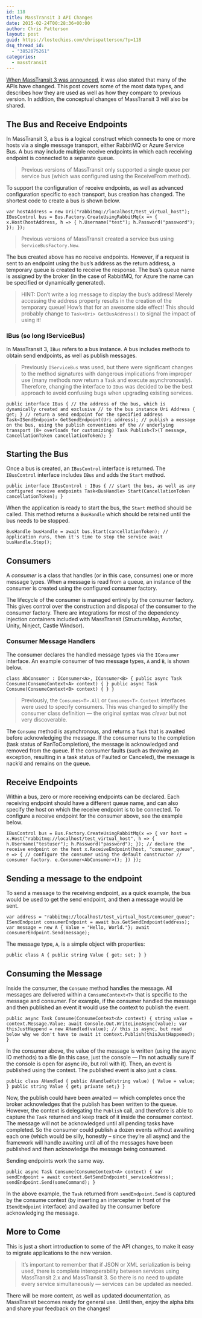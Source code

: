 ```yaml
---
id: 118
title: MassTransit 3 API Changes
date: 2015-02-24T00:28:36+00:00
author: Chris Patterson
layout: post
guid: https://lostechies.com/chrispatterson/?p=118
dsq_thread_id:
  - "3852075261"
categories:
  - masstransit
---
```

[When MassTransit 3 was announced](http://blog.phatboyg.com/2014/11/30/masstransit/), it was also stated that many of the APIs have changed. This post covers some of the most data types, and describes how they are used as well as how they compare to previous version. In addition, the conceptual changes of MassTransit 3 will also be shared.

## The Bus and Receive Endpoints

In MassTransit 3, a bus is a logical construct which connects to one or more hosts via a single message transport, either RabbitMQ or Azure Service Bus. A bus may include multiple receive endpoints in which each receiving endpoint is connected to a separate queue.

> Previous versions of MassTransit only supported a single queue per service bus (which was configured using the ReceiveFrom method).

To support the configuration of receive endpoints, as well as advanced configuration specific to each transport, bus creation has changed. The shortest code to create a bus is shown below.

    var hostAddress = new Uri("rabbitmq://localhost/test_virtual_host"); IBusControl bus = Bus.Factory.CreateUsingRabbitMq(x => { x.Host(hostAddress, h => { h.Username("test"); h.Password("password"); }); }); 

> Previous versions of MassTransit created a service bus using `ServiceBusFactory.New`.

The bus created above has no receive endpoints. However, if a request is sent to an endpoint using the bus&#8217;s address as the return address, a temporary queue is created to receive the response. The bus&#8217;s queue name is assigned by the broker (in the case of RabbitMQ, for Azure the name can be specified or dynamically generated).

> HINT: Don&#8217;t write a log message to display the bus&#8217;s address! Merely accessing the address property results in the creation of the temporary queue! How&#8217;s that for an awesome side effect! This should probably change to `Task<Uri> GetBusAddress()` to signal the impact of using it!

### IBus (so long IServiceBus)

In MassTransit 3, `IBus` refers to a bus instance. A bus includes methods to obtain send endpoints, as well as publish messages.

> Previously `IServiceBus` was used, but there were significant changes to the method signatures with dangerous implications from improper use (many methods now return a `Task` and execute asynchronously). Therefore, changing the interface to `IBus` was decided to be the best approach to avoid confusing bugs when upgrading existing services.

    public interface IBus { // the address of the bus, which is dynamically created and exclusive // to the bus instance Uri Address { get; } // return a send endpoint for the specified address Task<ISendEndpoint> GetSendEndpoint(Uri address); // publish a message on the bus, using the publish conventions of the // underlying transport (8+ overloads for customizing) Task Publish<T>(T message, CancellationToken cancellationToken); } 

## Starting the Bus

Once a bus is created, an `IBusControl` interface is returned. The `IBusControl` interface includes `IBus` and adds the `Start` method.

    public interface IBusControl : IBus { // start the bus, as well as any configured receive endpoints Task<BusHandle> Start(CancellationToken cancellationToken); } 

When the application is ready to start the bus, the `Start` method should be called. This method returns a `BusHandle` which should be retained until the bus needs to be stopped.

    BusHandle busHandle = await bus.Start(cancellationToken); // application runs, then it's time to stop the service await busHandle.Stop(); 

## Consumers

A _consumer_ is a class that handles (or in this case, consumes) one or more message types. When a message is read from a queue, an instance of the consumer is created using the configured consumer factory.

The lifecycle of the consumer is managed entirely by the consumer factory. This gives control over the construction and disposal of the consumer to the consumer factory. There are integrations for most of the dependency injection containers included with MassTransit (StructureMap, Autofac, Unity, Ninject, Castle Windsor).

### Consumer Message Handlers

The consumer declares the handled message types via the `IConsumer` interface. An example consumer of two message types, `A` and `B`, is shown below.

    class AbConsumer : IConsumer<A>, IConsumer<B> { public async Task Consume(ConsumeContext<A> context) { } public async Task Consume(ConsumeContext<B> context) { } } 

> Previously, the `Consumes<T>.All` or `Consumes<T>.Context` interfaces were used to specify consumers. This was changed to simplify the consumer class definition &#8212; the original syntax was _clever_ but not very discoverable.

The `Consume` method is asynchronous, and returns a `Task` that is awaited before acknowledging the message. If the consumer runs to the completion (task status of RanToCompletion), the message is acknowledged and removed from the queue. If the consumer faults (such as throwing an exception, resulting in a task status of Faulted or Canceled), the message is nack&#8217;d and remains on the queue.

## Receive Endpoints

Within a bus, zero or more receiving endpoints can be declared. Each receiving endpoint should have a different queue name, and can also specify the host on which the receive endpoint is to be connected. To configure a receive endpoint for the consumer above, see the example below.

    IBusControl bus = Bus.Factory.CreateUsingRabbitMq(x => { var host = x.Host("rabbitmq://localhost/test_virtual_host", h => { h.Username("testuser"); h.Password("password"); }); // declare the receive endpoint on the host x.ReceiveEndpoint(host, "consumer_queue", e => { // configure the consumer using the default constructor // consumer factory. e.Consumer<AbConsumer>(); }) }); 

## Sending a message to the endpoint

To send a message to the receiving endpoint, as a quick example, the bus would be used to get the send endpoint, and then a message would be sent.

    var address = "rabbitmq://localhost/test_virtual_host/consumer_queue"; ISendEndpoint consumerEndpoint = await bus.GetSendEndpoint(address); var message = new A { Value = "Hello, World."}; await consumerEndpoint.Send(message); 

The message type, `A`, is a simple object with properties:

    public class A { public string Value { get; set; } } 

## Consuming the Message

Inside the consumer, the `Consume` method handles the message. All messages are delivered within a `ConsumeContext<T>` that is specific to the message and consumer. For example, if the consumer handled the message and then published an event it would use the context to publish the event.

    public async Task Consume(ConsumeContext<A> context) { string value = context.Message.Value; await Console.Out.WriteLineAsync(value); var thisJustHappend = new AHandled(value); // this is async, but read below why we don't have to await it context.Publish(thisJustHappened); } 

In the consumer above, the value of the message is written (using the async IO methods) to a file (in this case, just the console &#8212; I&#8217;m not actually sure if the console is open for async i/o, but roll with it). Then, an event is published using the context. The published event is also just a class.

    public class AHandled { public AHandled(string value) { Value = value; } public string Value { get; private set;} } 

Now, the publish could have been awaited &#8212; which completes once the broker acknowledges that the publish has been written to the queue. However, the context is delegating the `Publish` call, and therefore is able to capture the `Task` returned and keep track of it inside the consumer context. The message will not be acknowledged until all pending tasks have completed. So the consumer could publish a dozen events without awaiting each one (which would be silly, honestly &#8211; since they&#8217;re all async) and the framework will handle awaiting until all of the messages have been published and then acknowledge the message being consumed.

Sending endpoints work the same way.

    public async Task Consume(ConsumeContext<A> context) { var sendEndpoint = await context.GetSendEndpoint(_serviceAddress); sendEndpoint.Send(someCommand); } 

In the above example, the `Task` returned from `sendEndpoint.Send` is captured by the consume context (by inserting an intercepter in front of the `ISendEndpoint` interface) and awaited by the consumer before acknowledging the message.

## More to Come

This is just a short introduction to some of the API changes, to make it easy to migrate applications to the new version.

> It&#8217;s important to remember that if JSON or XML serialization is being used, there is complete interoperability between services using MassTransit 2.x and MassTransit 3. So there is no need to update every service simultaneously &#8212; services can be updated as needed.

There will be more content, as well as updated documentation, as MassTransit becomes ready for general use. Until then, enjoy the alpha bits and share your feedback on the changes!